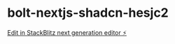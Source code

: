 # bolt-nextjs-shadcn-hesjc2

[Edit in StackBlitz next generation editor ⚡️](https://stackblitz.com/~/github.com/JesusGTMB/bolt-nextjs-shadcn-hesjc2)
